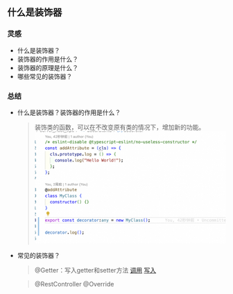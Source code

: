 ## 什么是装饰器

### 灵感
- 什么是装饰器？
- 装饰器的作用是什么？
- 装饰器的原理是什么？
- 哪些常见的装饰器？

### 总结
- 什么是装饰器？装饰器的作用是什么？
  > 装饰类的函数，可以在不改变原有类的情况下，增加新的功能。
  ![装饰器原理](../../images/5ed2a75d23caba6849b0727e68434d524dcf58c38932aab27efa5ed6e04c64c2.png) 

- 常见的装饰器？
  > @Getter：写入getter和setter方法 [调用](../../images/d8c3bcea1e04d9fbd57d249e566c3b5a70b9f608d5db12c28df053402e3af798.png)  [写入](../../images/fd970bf57e7f7d6c511f509a62c583954d1733d3a44da95c1a5f11d325f6f933.png)  

  > @RestController
  > @Override
